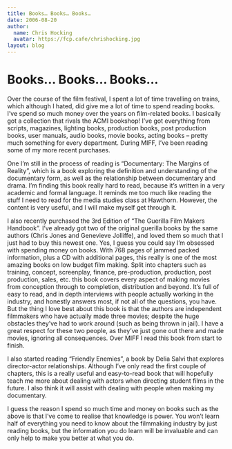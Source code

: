 ```yaml
---
title: Books… Books… Books…
date: 2006-08-20
author:
  name: Chris Hocking
  avatar: https://fcp.cafe/chrishocking.jpg
layout: blog
---
```

# Books… Books… Books…

Over the course of the film festival, I spent a lot of time travelling on trains, which although I hated, did give me a lot of time to spend reading books. I’ve spend so much money over the years on film-related books. I basically got a collection that rivals the ACMI bookshop! I’ve got everything from scripts, magazines, lighting books, production books, post production books, user manuals, audio books, movie books, acting books – pretty much something for every department. During MIFF, I’ve been reading some of my more recent purchases.

One I’m still in the process of reading is “Documentary: The Margins of Reality”, which is a book exploring the definition and understanding of the documentary form, as well as the relationship between documentary and drama. I’m finding this book really hard to read, because it’s written in a very academic and formal language. It reminds me too much like reading the stuff I need to read for the media studies class at Hawthorn. However, the content is very useful, and I will make myself get through it.

I also recently purchased the 3rd Edition of “The Guerilla Film Makers Handbook”. I’ve already got two of the original guerilla books by the same authors (Chris Jones and Genevieve Jolliffe), and loved them so much that I just had to buy this newest one. Yes, I guess you could say I’m obsessed with spending money on books. With 768 pages of jammed packed information, plus a CD with additional pages, this really is one of the most amazing books on low budget film making. Split into chapters such as training, concept, screenplay, finance, pre-production, production, post production, sales, etc. this book covers every aspect of making movies from conception through to completion, distribution and beyond. It’s full of easy to read, and in depth interviews with people actually working in the industry, and honestly answers most, if not all of the questions, you have. But the thing I love best about this book is that the authors are independent filmmakers who have actually made three movies; despite the huge obstacles they’ve had to work around (such as being thrown in jail). I have a great respect for these two people, as they’ve just gone out there and made movies, ignoring all consequences. Over MIFF I read this book from start to finish.

I also started reading “Friendly Enemies”, a book by Delia Salvi that explores director-actor relationships. Although I’ve only read the first couple of chapters, this is a really useful and easy-to-read book that will hopefully teach me more about dealing with actors when directing student films in the future. I also think it will assist with dealing with people when making my documentary.

I guess the reason I spend so much time and money on books such as the above is that I’ve come to realise that knowledge is power. You won’t learn half of everything you need to know about the filmmaking industry by just reading books, but the information you do learn will be invaluable and can only help to make you better at what you do.